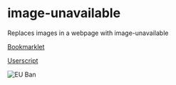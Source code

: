 # image-unavailable
Replaces images in a webpage with image-unavailable

[Bookmarklet](https://raw.githubusercontent.com/coolcraftnet18/image-unavailable/master/bookmarklet.js)

[Userscript](https://raw.githubusercontent.com/coolcraftnet18/image-unavailable/master/userscript.js)

![EU Ban](https://github.com/coolcraftnet18/image-unavailable/blob/master/unavailable.png?raw=true "EU Ban")
